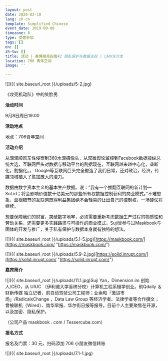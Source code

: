 ```yaml
---
layout: post
date: 2020-03-10
lang: zh-cn
template: Simplified Chinese
event_date: 2019-09-08
timezone: 8
type: 受邀参加
tags: []
en: []
zh-tw: []
title: 活动 | 赛博朋克指南#2 隐私保护与数据主权 | CARCN沙龙
location: 706 青年空间
image: ''

---
```

![]({{ site.baseurl_root }}/uploads/5-2.jpg)

《攻壳机动队》中的笑脸男

**活动时间**

9月8日周日19:00

**活动地点**

地点：706青年空间

**活动介绍**

从滴滴顺风车性侵案到360水滴摄像头，从双微舆论监控到Facebook数据操纵总统大选，互联网巨头对数据与移动平台的割据现在，互联网越来越中心化，垄断化，割据化。， Google等互联网巨头完全塑造了我们日常，还对政治，经济，传媒领域植入了愈加庞大的潜力。

数据由数字资本主义的基本生产数据。说：“我有一个推翻互联网的新计划—SoLid；将会影响价值数十亿美元的那些所有权数据控制获利的商业模式。”不难想象，盘根错节的互联网既得利益集团绝不会轻易的让出自己的控制权，一场硬仗将继续。

想要保障我们的财富，突破数字地牢，必须需要重新考虑数据生产过程的物质性和劳动关系，还需要更多实践路径与可操作的商业模式。Suji曾参与过Maskbook与固体的开发与推广，关于私有保护与数据本身就有独特的想法。

![]({{ site.baseurl_root }}/uploads/5.1-5.jpg)[https://maskbook.com/](https://maskbook.com/ "https://maskbook.com/")

![]({{ site.baseurl_root }}/uploads/5.9-2.jpg)[https://solid.inrupt.com/](https://solid.inrupt.com/ "https://solid.inrupt.com/")

**嘉宾简介**

![]({{ site.baseurl_root }}/uploads/11.1.jpg)Suji Yan，Dimension.im 创始人/CEO，从 UIUC （伊利诺大学香槟分校）计算机工程系辍学创业。前Qdaily ＆ 财新传媒 独立记者，前自动驾驶公司工程师；业余和「激进市场」/RadicalxChange ，Data Law Group 等经济学者、法律学者等合作撰文；曾被联机（Wired）、南华早报、华尔街日报等报导。目前个人主要聚焦在开源，以及加密、隐私保护。

（公司产品 maskbook . com / Tessercube.com）

**报名方式**

报名及门票：30 元，扫码添加 706 小朋友微信转账

![]({{ site.baseurl_root }}/uploads/7.1-1.jpg)